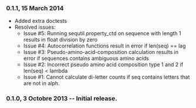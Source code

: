 ### 0.1.1, 15 March 2014

- Added extra doctests
- Resolved issues:
    - Issue #5: Running sequtil.property_ctd on sequence with length 1 results
                in float division by zero
    - Issue #4: Autocorrelation functions result in error if len(seq) == lag
    - Issue #3: Pseudo-amino-acid-composition calculation results in error if
                sequences contains ambiguous amino acids
    - Issue #2: Incorrect pseudo amino acid composition type 1 and 2 if
                len(seq) < lambda
    - Issue #1: Cannot calculate di-letter counts if seq contains letters that
                are not in alph.

### 0.1.0, 3 Octobre 2013 -- Initial release.
